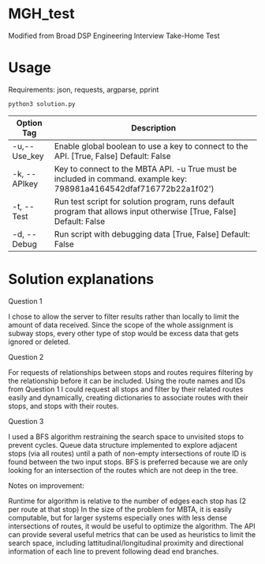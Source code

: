 # MGH_test
Modified from Broad DSP Engineering Interview Take-Home Test

# Usage
Requirements: json, requests, argparse, pprint
```
python3 solution.py 
```

Option Tag | Description
----------------------- | -----------------------------
-u,--Use_key |Enable global boolean to use a key to connect to the API. [True, False] Default: False
-k, --APIkey |Key to connect to the MBTA API. -u True must be included in command. example key: 798981a4164542dfaf716772b22a1f02')
-t, --Test |Run test script for solution program, runs default program that allows input otherwise [True, False] Default: False
-d, --Debug |Run script with debugging data [True, False] Default: False
   

# Solution explanations
Question 1 

I chose to allow the server to filter results rather than locally to limit the amount of data received. Since the scope of the whole assignment is subway stops, every other type of stop would be excess data that gets ignored or deleted. 

Question 2 

For requests of relationships between stops and routes requires filtering by the relationship before it can be included. Using the route names and IDs from Question 1 I could request all stops and filter by their related routes easily and dynamically, creating dictionaries to associate routes with their stops, and stops with their routes.  

Question 3

I used a BFS algorithm restraining the search space to unvisited stops to prevent cycles. Queue data structure implemented to explore adjacent stops (via all routes) until a path of non-empty intersections of route ID is found between the two input stops. BFS is preferred because we are only looking for an intersection of the routes which are not deep in the tree. 

Notes on improvement: 

Runtime for algorithm is relative to the number of edges each stop has (2 per route at that stop)
In the size of the problem for MBTA, it is easily computable, but for larger systems especially ones with less dense intersections of routes, it would be useful to optimize the algorithm. The API can provide several useful metrics that can be used as heuristics to limit the search space, including lattitudinal/longitudinal proximity and directional information of each line to prevent following dead end branches. 




